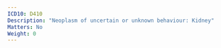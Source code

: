 ```yaml
---
ICD10: D410
Description: "Neoplasm of uncertain or unknown behaviour: Kidney"
Matters: No
Weight: 0
---
```

